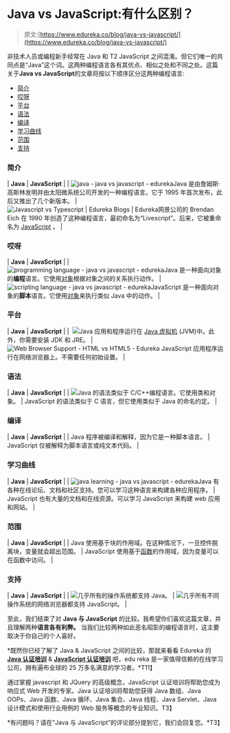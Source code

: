 # Java vs JavaScript:有什么区别？

> 原文:[https://www.edureka.co/blog/java-vs-javascript/](https://www.edureka.co/blog/java-vs-javascript/)

非技术人员或编程新手经常在 Java 和 T2 JavaScript 之间混淆。但它们唯一的共同点是“Java”这个词。这两种编程语言各有其优点、相似之处和不同之处。这篇关于**Java vs JavaScript**的文章将按以下顺序区分这两种编程语言:

*   [简介](#introduction)
*   [哎呀](#oops)
*   [平台](#platform)
*   [语法](#syntax)
*   [编译](#compilation)
*   [学习曲线](#learningcurve)
*   [范围](#scope)
*   [支持](#support)

### **简介**

| **Java** | **JavaScript** |
| ![java - java vs javascript - edureka](../Images/47b48af46c4d2590fe0e6a03bf38ccb8.png)Java 是由詹姆斯·高斯林发明并由太阳微系统公司开发的一种编程语言。它于 1995 年首次发布，此后又推出了几个新版本。 | ![Javascript vs Typescript &#124; Edureka Blogs &#124; Edureka](../Images/1cf3018078f6475159be8fdccf3e838b.png)网景公司的 Brendan Eich 在 1990 年创造了这种编程语言，最初命名为“Livescript”。后来，它被重命名为 [JavaScript](https://www.edureka.co/blog/javascript-tutorial/) 。 |

### **哎呀**

| **Java** | **JavaScript** |
| ![programming language - java vs javascript - edureka](../Images/7c9de2061dcbcae55017ae7afdd4bc85.png)Java 是一种面向对象的**编程**语言。它使用[对象](https://www.edureka.co/blog/java-objects-and-classes/)根据对象之间的关系执行动作。 | ![scripting language - java vs javascript - edureka](../Images/9bd5bc79d0931ca4db078fdda4a020da.png)JavaScript 是一种面向对象的**脚本**语言。它使用[对象](https://www.edureka.co/blog/javascript-object/)来执行类似 Java 中的动作。 |

### **平台**

| **Java** | **JavaScript** |
|  ![](../Images/3d02adf21069493f585394b257ddc90d.png)Java 应用和程序运行在 [Java 虚拟机](https://www.edureka.co/blog/java-virtual-machine/) (JVM)中。此外，你需要安装 JDK 和 JRE。 | ![Web Browser Support - HTML vs HTML5 - Edureka](../Images/c0bb74c71784a04636dec180c9025fd2.png) JavaScript 应用程序运行在网络浏览器上。不需要任何初始设置。 |

### **语法**

| **Java** | **JavaScript** |
| ![](../Images/16522b9ccbe9d131d68dc446269e8dc0.png)Java 的语法类似于 C/C++编程语言。它使用类和对象。 | JavaScript 的语法类似于 C 语言，但它使用类似于 Java 的命名约定。 |

### **编译**

| **Java** | **JavaScript** |
| Java 程序被编译和解释，因为它是一种脚本语言。 | JavaScript 仅被解释为脚本语言或纯文本代码。 |

### **学习曲线**

| **Java** | **JavaScript** |
| ![java learning - java vs javascript - edureka](../Images/930e2ea33488f170ea07d3806be1e118.png)Java 有各种在线论坛、文档和社区支持。您可以学习这种语言来构建各种应用程序。 | JavaScript 也有大量的文档和在线资源。可以学习 JavaScript 来构建 web 应用和网站。 |

### **范围**

| **Java** | **JavaScript** |
| Java 使用基于块的作用域。在这种情况下，一旦控件脱离块，变量就会超出范围。 | JavaScript 使用基于[函数](https://www.edureka.co/blog/javascript-functions/)的作用域，因为变量可以在函数中访问。 |

### **支持**

| **Java** | **JavaScript** |
| ![](../Images/898aa9c349c2825e46b0b263b778db63.png)几乎所有的操作系统都支持 Java。 | ![](../Images/9b7c9afa0b6ea9b9eb3e6d51ec6cfbaf.png)几乎所有不同操作系统的网络浏览器都支持 JavaScript。 |

至此，我们结束了对 **Java 与 JavaScript** 的比较。我希望你们喜欢这篇文章，并且理解两种**语言各有利弊。** 当我们比较两种如此恶名昭彰的编程语言时，这主要取决于你自己的个人喜好。

*既然你已经了解了 Java & JavaScript 之间的比较，那就来看看 Edureka 的 **[Java 认证培训](https://www.edureka.co/java-j2ee-soa-training)** & **[JavaScript 认证培训](https://www.edureka.co/javascript-jquery-training)** 吧，edu reka 是一家值得信赖的在线学习公司，拥有遍布全球的 25 万多名满意的学习者。*T11】

通过掌握 javascript 和 JQuery 的高级概念，JavaScript 认证培训将帮助您成为响应式 Web 开发的专家。Java 认证培训将帮助您获得 Java 数组、Java OOPs、Java 函数、Java 循环、Java 集合、Java 线程、Java Servlet、Java 设计模式和使用行业用例的 Web 服务等概念的专业知识。T3】

*有问题吗？请在“Java 与 JavaScript”的评论部分提到它，我们会回复您。*T3】